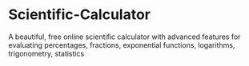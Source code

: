 # Scientific-Calculator

A beautiful, free online scientific calculator with advanced features for evaluating percentages, fractions, exponential functions, logarithms, trigonometry, statistics

